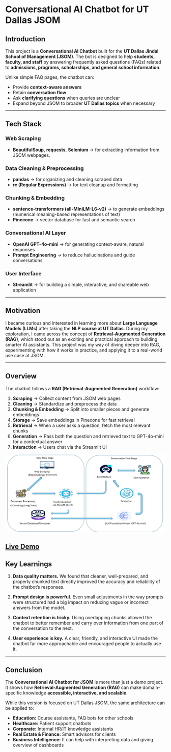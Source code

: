 # Conversational AI Chatbot for UT Dallas JSOM  

## Introduction  
This project is a **Conversational AI Chatbot** built for the **UT Dallas Jindal School of Management (JSOM)**. The bot is designed to help **students, faculty, and staff** by answering frequently asked questions (FAQs) related to **admissions, programs, scholarships, and general school information**.  

Unlike simple FAQ pages, the chatbot can:  
- Provide **context-aware answers**  
- Retain **conversation flow**  
- Ask **clarifying questions** when queries are unclear  
- Expand beyond JSOM to broader **UT Dallas topics** when necessary  

---

## Tech Stack  

### Web Scraping  
- **BeautifulSoup**, **requests**, **Selenium** → for extracting information from JSOM webpages.  

### Data Cleaning & Preprocessing  
- **pandas** → for organizing and cleaning scraped data  
- **re (Regular Expressions)** → for text cleanup and formatting  

### Chunking & Embedding  
- **sentence-transformers (all-MiniLM-L6-v2)** → to generate embeddings (numerical meaning-based representations of text)  
- **Pinecone** → vector database for fast and semantic search  

### Conversational AI Layer  
- **OpenAI GPT-4o-mini** → for generating context-aware, natural responses  
- **Prompt Engineering** → to reduce hallucinations and guide conversations  

### User Interface  
- **Streamlit** → for building a simple, interactive, and shareable web application  

---

## Motivation  
I became curious and interested in learning more about **Large Language Models (LLMs)** after taking the **NLP course at UT Dallas**. During my exploration, I came across the concept of **Retrieval-Augmented Generation (RAG)**, which stood out as an exciting and practical approach to building smarter AI assistants. This project was my way of diving deeper into RAG, experimenting with how it works in practice, and applying it to a real-world use case at JSOM.  


---

## Overview  
The chatbot follows a **RAG (Retrieval-Augmented Generation)** workflow:  

1. **Scraping** → Collect content from JSOM web pages  
2. **Cleaning** → Standardize and preprocess the data  
3. **Chunking & Embedding** → Split into smaller pieces and generate embeddings  
4. **Storage** → Save embeddings in Pinecone for fast retrieval  
5. **Retrieval** → When a user asks a question, fetch the most relevant chunks  
6. **Generation** → Pass both the question and retrieved text to GPT-4o-mini for a contextual answer  
7. **Interaction** → Users chat via the Streamlit UI  

![Architecture](./architecture.png)

[Live Demo](https://jsom-botship.streamlit.app/)  
---

## Key Learnings  

1. **Data quality matters.** We found that cleaner, well-prepared, and properly chunked text directly improved the accuracy and reliability of the chatbot’s responses.  

2. **Prompt design is powerful.** Even small adjustments in the way prompts were structured had a big impact on reducing vague or incorrect answers from the model.  

3. **Context retention is tricky.** Using overlapping chunks allowed the chatbot to better remember and carry over information from one part of the conversation to the next.  

4. **User experience is key.** A clear, friendly, and interactive UI made the chatbot far more approachable and encouraged people to actually use it.  

---

## Conclusion  
The **Conversational AI Chatbot for JSOM** is more than just a demo project. It shows how **Retrieval-Augmented Generation (RAG)** can make domain-specific knowledge **accessible, interactive, and scalable**.  

While this version is focused on UT Dallas JSOM, the same architecture can be applied to:  
- **Education:** Course assistants, FAQ bots for other schools  
- **Healthcare:** Patient support chatbots  
- **Corporate:** Internal HR/IT knowledge assistants  
- **Real Estate & Finance:** Smart advisors for clients
- **Business Intelligence:** It can help with interpreting data and giving overview of dashboards


